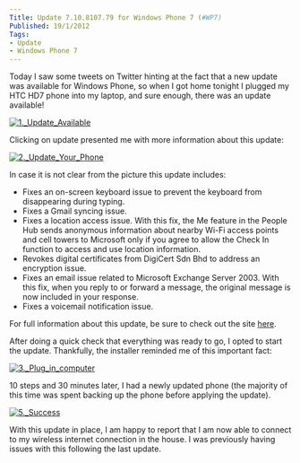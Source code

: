 ```yaml
---
Title: Update 7.10.8107.79 for Windows Phone 7 (#WP7)
Published: 19/1/2012
Tags:
- Update
- Windows Phone 7
---
```


Today I saw some tweets on Twitter hinting at the fact that a new update was available for Windows Phone, so when I got home tonight I plugged my HTC HD7 phone into my laptop, and sure enough, there was an update available!

[![1._Update_Available](http://www.gep13.co.uk/blog/wp-content/uploads/2012/01/1._Update_Available_thumb.png)](http://www.gep13.co.uk/blog/wp-content/uploads/2012/01/1._Update_Available.png)

Clicking on update presented me with more information about this update:

[![2._Update_Your_Phone](http://www.gep13.co.uk/blog/wp-content/uploads/2012/01/2._Update_Your_Phone_thumb.png)](http://www.gep13.co.uk/blog/wp-content/uploads/2012/01/2._Update_Your_Phone.png)

In case it is not clear from the picture this update includes:

- Fixes an on-screen keyboard issue to prevent the keyboard from disappearing during typing.
- Fixes a Gmail syncing issue.
- Fixes a location access issue. With this fix, the Me feature in the People Hub sends anonymous information about nearby Wi-Fi access points and cell towers to Microsoft only if you agree to allow the Check In function to access and use location information.
- Revokes digital certificates from DigiCert Sdn Bhd to address an encryption issue.
- Fixes an email issue related to Microsoft Exchange Server 2003. With this fix, when you reply to or forward a message, the original message is now included in your response.
- Fixes a voicemail notification issue.
 
For full information about this update, be sure to check out the site [here](http://www.microsoft.com/windowsphone/en-us/howto/wp7/basics/update-history.aspx).

After doing a quick check that everything was ready to go, I opted to start the update. Thankfully, the installer reminded me of this important fact:

[![3._Plug_in_computer](http://www.gep13.co.uk/blog/wp-content/uploads/2012/01/3._Plug_in_computer_thumb.png)](http://www.gep13.co.uk/blog/wp-content/uploads/2012/01/3._Plug_in_computer.png)

10 steps and 30 minutes later, I had a newly updated phone (the majority of this time was spent backing up the phone before applying the update).

[![5._Success](http://www.gep13.co.uk/blog/wp-content/uploads/2012/01/5._Success_thumb.png)](http://www.gep13.co.uk/blog/wp-content/uploads/2012/01/5._Success.png)

With this update in place, I am happy to report that I am now able to connect to my wireless internet connection in the house. I was previously having issues with this following the last update.
